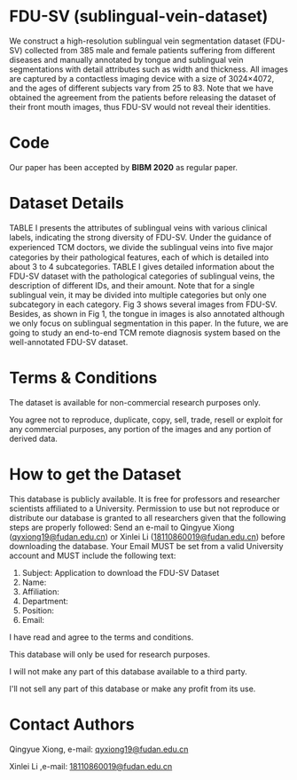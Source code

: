 # FDU-SV (sublingual-vein-dataset)

We construct a high-resolution sublingual vein segmentation dataset (FDU-SV) collected from 385 male and female patients suffering from different diseases and manually annotated by tongue and sublingual vein segmentations with detail attributes such as width and thickness. All images are captured by a contactless imaging device with a size of 3024×4072, and the ages of different subjects vary from 25 to 83. Note that we have obtained the agreement from the patients before releasing the dataset of their front mouth images, thus FDU-SV would not reveal their identities.

# Code

Our paper has been accepted by **BIBM 2020** as regular paper. 

# Dataset Details

TABLE I presents the attributes of sublingual veins with various clinical labels, indicating the strong diversity of FDU-SV. Under the guidance of experienced TCM doctors, we divide the sublingual veins into ﬁve major categories by their pathological features, each of which is detailed into about 3 to 4 subcategories. TABLE I gives detailed information about the FDU-SV dataset with the pathological categories of sublingual veins, the description of different IDs, and their amount. Note that for a single sublingual vein, it may be divided into multiple categories but only one subcategory in each category. Fig 3 shows several images from FDU-SV. Besides, as shown in Fig 1, the tongue in images is also annotated although we only focus on sublingual segmentation in this paper. In the future, we are going to study an end-to-end TCM remote diagnosis system based on the well-annotated FDU-SV dataset.

# Terms & Conditions

The dataset is available for non-commercial research purposes only.

You agree not to reproduce, duplicate, copy, sell, trade, resell or exploit for any commercial purposes, any portion of the images and any portion of derived data.

# How to get the Dataset

This database is publicly available. It is free for professors and researcher scientists affiliated to a University. Permission to use but not reproduce or distribute our database is granted to all researchers given that the following steps are properly followed: Send an e-mail to Qingyue Xiong (qyxiong19@fudan.edu.cn) or Xinlei Li (18110860019@fudan.edu.cn) before downloading the database. Your Email MUST be set from a valid University account and MUST include the following text:

1. Subject: Application to download the FDU-SV Dataset
2. Name:
3. Affiliation:
4. Department:
5. Position:
6. Email:

I have read and agree to the terms and conditions.

This database will only be used for research purposes.

I will not make any part of this database available to a third party.

I'll not sell any part of this database or make any profit from its use.

# Contact Authors

Qingyue Xiong, e-mail: qyxiong19@fudan.edu.cn

Xinlei Li ,e-mail: 18110860019@fudan.edu.cn




